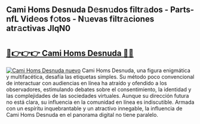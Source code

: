 ## Cami Homs Desnuda D𝚎sn𝚞dos filtr𝚊dos - Parts-nfL Vid𝚎os f𝚘tos - N𝚞evas filtr𝚊ciones atr𝚊ctivas JIqN0

# <h2><a href="http://mb74y3.tromn.icu/?c=Cami+Homs+Desnuda">🔗👉👉👉 Cami Homs Desnuda 🔗🔗</a></h2>

[![Cami Homs Desnuda nuevo](https://i.imgur.com/pEAQMta.gif)](http://mb74y3.tromn.icu/?c=Cami+Homs+Desnuda)
Cami Homs Desnuda, una figura enigmática y multifacética, desafía las etiquetas simples. Su método poco convencional de interactuar con audiencias en línea ha atraído y ofendido a los observadores, estimulando debates sobre el consentimiento, la identidad y las complejidades de las sociedades virtuales. Aunque su dirección futura no está clara, su influencia en la comunidad en línea es indiscutible. Armada con un espíritu inquebrantable y un atractivo innegable, la influencia de Cami Homs Desnuda en el panorama digital no tiene paralelo.
